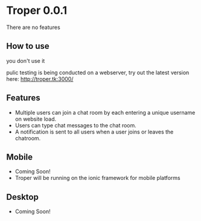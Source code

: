 
# Troper 0.0.1

There are no features

## How to use

you don't use it

pulic testing is being conducted on a webserver,
try out the latest version here: http://troper.tk:3000/



## Features

- Multiple users can join a chat room by each entering a unique username
on website load.
- Users can type chat messages to the chat room.
- A notification is sent to all users when a user joins or leaves
the chatroom.

## Mobile
- Coming Soon!
- Troper will be running on the ionic framework for mobile platforms
## Desktop
- Coming Soon!

